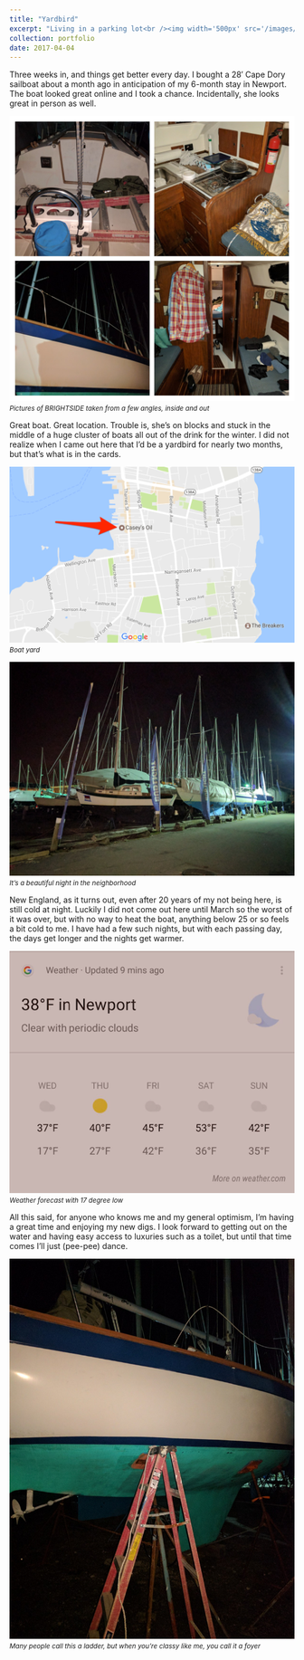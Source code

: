 ```yaml
---
title: "Yardbird"
excerpt: "Living in a parking lot<br /><img width='500px' src='/images/sailing-blog/brightside.jpeg' alt='Brightside' />"
collection: portfolio
date: 2017-04-04
---
```


Three weeks in, and things get better every day. I bought a 28′ Cape Dory sailboat about a month ago in anticipation of my 6-month stay in Newport. The boat looked great online and I took a chance. Incidentally, she looks great in person as well.

![Brightside](/images/sailing-blog/brightside.jpeg)
<br /><small><em>Pictures of BRIGHTSIDE taken from a few angles, inside and out</em></small>

Great boat. Great location. Trouble is, she’s on blocks and stuck in the middle of a huge cluster of boats all out of the drink for the winter. I did not realize when I came out here that I’d be a yardbird for nearly two months, but that’s what is in the cards.

![Map showing location of boat](/images/sailing-blog/map.png)
<br /><small><em>Boat yard</em></small>

![Picture of the yard at night](/images/sailing-blog/the-yard.jpeg)
<br /><small><em>It’s a beautiful night in the neighborhood</em></small>

New England, as it turns out, even after 20 years of my not being here, is still cold at night. Luckily I did not come out here until March so the worst of it was over, but with no way to heat the boat, anything below 25 or so feels a bit cold to me. I have had a few such nights, but with each passing day, the days get longer and the nights get warmer.

![Weather forecast](/images/sailing-blog/weather.png)
<br /><small><em>Weather forecast with 17 degree low</em></small>

All this said, for anyone who knows me and my general optimism, I’m having a great time and enjoying my new digs. I look forward to getting out on the water and having easy access to luxuries such as a toilet, but until that time comes I’ll just (pee-pee) dance.

![Ladder to get aboard](/images/sailing-blog/ladder.jpeg)
<br /><small><em>Many people call this a ladder, but when you’re classy like me, you call it a foyer</em></small>
